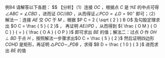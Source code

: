 例84 请解答以下各题：
$$
【分析】（1）连接 $O C$ ，根据点 $C$ 是 $\Re E$ 的中点可得 $\angle A B C = \angle C B D$ ，进而证 $O C / / B D$ ，从而得证$\angle P C O = \angle D = 9 0 ^ { \circ }$ 即可；（2）解法一：连接 $A E$ 交 $O C$ 于 $M$ ，根据 $P C = 2 { \sqrt { 2 } } B O$ 及勾股定理求出 $O C = \frac { 5 } { 2 }$ ， 再证明 $A E / / P D$ ，从而得到 ${ \frac { O M } { O C } } { = } { \frac { O A } { O P } }$ 即可求出 $B E$ 的值；解法二：过点 $O$ 作 $O H \perp B D$ 于点 $H$ ，按照解法一步骤求出$O C = \frac { 5 } { 2 }$ 然后证明四边形 $C O H D$ 是矩形，再证明 ${ \scriptstyle \triangle P C O \sim } { \_ P D B }$ ，求得 $B D = \frac { 1 0 } { 3 }$ 进而求出 $B E$ 的值
